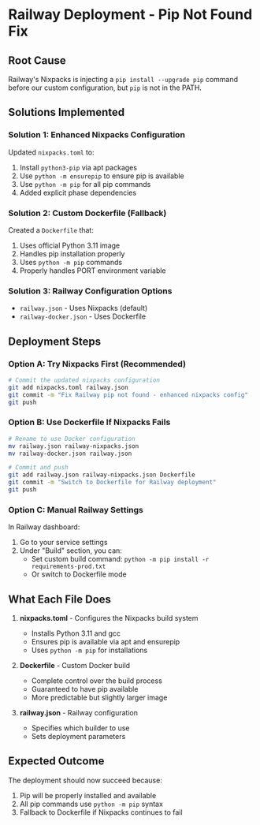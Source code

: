 # Railway Deployment - Pip Not Found Fix

## Root Cause
Railway's Nixpacks is injecting a `pip install --upgrade pip` command before our custom configuration, but `pip` is not in the PATH.

## Solutions Implemented

### Solution 1: Enhanced Nixpacks Configuration
Updated `nixpacks.toml` to:
1. Install `python3-pip` via apt packages
2. Use `python -m ensurepip` to ensure pip is available
3. Use `python -m pip` for all pip commands
4. Added explicit phase dependencies

### Solution 2: Custom Dockerfile (Fallback)
Created a `Dockerfile` that:
1. Uses official Python 3.11 image
2. Handles pip installation properly
3. Uses `python -m pip` commands
4. Properly handles PORT environment variable

### Solution 3: Railway Configuration Options
- `railway.json` - Uses Nixpacks (default)
- `railway-docker.json` - Uses Dockerfile

## Deployment Steps

### Option A: Try Nixpacks First (Recommended)
```bash
# Commit the updated nixpacks configuration
git add nixpacks.toml railway.json
git commit -m "Fix Railway pip not found - enhanced nixpacks config"
git push
```

### Option B: Use Dockerfile If Nixpacks Fails
```bash
# Rename to use Docker configuration
mv railway.json railway-nixpacks.json
mv railway-docker.json railway.json

# Commit and push
git add railway.json railway-nixpacks.json Dockerfile
git commit -m "Switch to Dockerfile for Railway deployment"
git push
```

### Option C: Manual Railway Settings
In Railway dashboard:
1. Go to your service settings
2. Under "Build" section, you can:
   - Set custom build command: `python -m pip install -r requirements-prod.txt`
   - Or switch to Dockerfile mode

## What Each File Does

1. **nixpacks.toml** - Configures the Nixpacks build system
   - Installs Python 3.11 and gcc
   - Ensures pip is available via apt and ensurepip
   - Uses `python -m pip` for installations

2. **Dockerfile** - Custom Docker build
   - Complete control over the build process
   - Guaranteed to have pip available
   - More predictable but slightly larger image

3. **railway.json** - Railway configuration
   - Specifies which builder to use
   - Sets deployment parameters

## Expected Outcome
The deployment should now succeed because:
1. Pip will be properly installed and available
2. All pip commands use `python -m pip` syntax
3. Fallback to Dockerfile if Nixpacks continues to fail